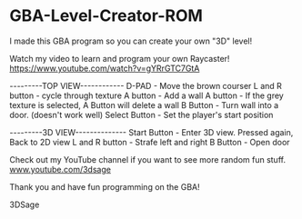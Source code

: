# GBA-Level-Creator-ROM

I made this GBA program so you can create your own "3D" level!

Watch my video to learn and program your own Raycaster!
https://www.youtube.com/watch?v=gYRrGTC7GtA

---------TOP VIEW------------
D-PAD - Move the brown courser
L and R button - cycle through texture
A button - Add a wall
A button - If the grey texture is selected, A Button will delete a wall
B Button - Turn wall into a door. (doesn't work well)
Select Button - Set the player's start position

---------3D VIEW--------------
Start Button - Enter 3D view. Pressed again, Back to 2D view
L and R button - Strafe left and right
B Button - Open door

Check out my YouTube channel if you want to see more random fun stuff.
www.youtube.com/3dsage

Thank you and have fun programming on the GBA!

3DSage
